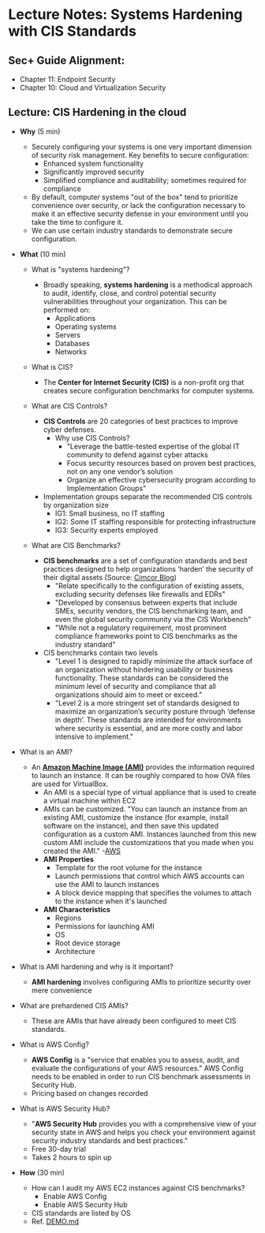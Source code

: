 # Lecture Notes: Systems Hardening with CIS Standards

## Sec+ Guide Alignment:

- Chapter 11: Endpoint Security
- Chapter 10: Cloud and Virtualization Security

## Lecture: CIS Hardening in the cloud

- **Why** (5 min)
  - Securely configuring your systems is one very important dimension of security risk management. Key benefits to secure configuration:
    - Enhanced system functionality
    - Significantly improved security
    - Simplified compliance and auditability; sometimes required for compliance
  - By default, computer systems "out of the box" tend to prioritize convenience over security, or lack the configuration necessary to make it an effective security defense in your environment until you take the time to configure it.
  - We can use certain industry standards to demonstrate secure configuration.

- **What** (10 min)
  - What is "systems hardening"?
    - Broadly speaking, **systems hardening** is a methodical approach to audit, identify, close, and control potential security vulnerabilities throughout your organization. This can be performed on:
      - Applications
      - Operating systems
      - Servers
      - Databases
      - Networks
  - What is CIS?
    - The **Center for Internet Security (CIS)** is a non-profit org that creates secure configuration benchmarks for computer systems.

  - What are CIS Controls?
    - **CIS Controls** are 20 categories of best practices to improve cyber defenses.
      - Why use CIS Controls?
        - "Leverage the battle-tested expertise of the global IT community to defend against cyber attacks
        - Focus security resources based on proven best practices, not on any one vendor’s solution
        - Organize an effective cybersecurity program according to Implementation Groups"
    - Implementation groups separate the recommended CIS controls by organization size
      - IG1: Small business, no IT staffing
      - IG2: Some IT staffing responsible for protecting infrastructure
      - IG3: Security experts employed

  - What are CIS Benchmarks?
    - **CIS benchmarks** are a set of configuration standards and best practices designed to help organizations ‘harden’ the security of their digital assets (Source: [Cimcor Blog](https://www.cimcor.com/blog/why-cis-benchmarks-are-critical-for-security-and-compliance))
      - "Relate specifically to the configuration of existing assets, excluding security defenses like firewalls and EDRs"
      - "Developed by consensus between experts that include SMEs, security vendors, the CIS benchmarking team, and even the global security community via the CIS Workbench"
      - "While not a regulatory requirement, most prominent compliance frameworks point to CIS benchmarks as the industry standard"
    - CIS benchmarks contain two levels
      - "Level 1 is designed to rapidly minimize the attack surface of an organization without hindering usability or business functionality. These standards can be considered the minimum level of security and compliance that all organizations should aim to meet or exceed."
      - "Level 2 is a more stringent set of standards designed to maximize an organization’s security posture through ‘defense in depth’. These standards are intended for environments where security is essential, and are more costly and labor intensive to implement."
- What is an AMI?
  - An [**Amazon Machine Image (AMI)**](https://docs.aws.amazon.com/AWSEC2/latest/UserGuide/AMIs.html) provides the information required to launch an instance. It can be roughly compared to how OVA files are used for VirtualBox.
    - An AMI is a special type of virtual appliance that is used to create a virtual machine within EC2
    - AMIs can be customized. "You can launch an instance from an existing AMI, customize the instance (for example, install software on the instance), and then save this updated configuration as a custom AMI. Instances launched from this new custom AMI include the customizations that you made when you created the AMI." -[AWS](https://docs.aws.amazon.com/AWSEC2/latest/UserGuide/AMIs.html#creating-an-ami)
    - **AMI Properties**
      - Template for the root volume for the instance
      - Launch permissions that control which AWS accounts can use the AMI to launch instances
      - A block device mapping that specifies the volumes to attach to the instance when it's launched
    - **AMI Characteristics**
      - Regions
      - Permissions for launching AMI
      - OS
      - Root device storage
      - Architecture

- What is AMI hardening and why is it important?
  - **AMI hardening** involves configuring AMIs to prioritize security over mere convenience
- What are prehardened CIS AMIs?
  - These are AMIs that have already been configured to meet CIS standards.

- What is AWS Config?
  - **AWS Config** is a "service that enables you to assess, audit, and evaluate the configurations of your AWS resources." AWS Config needs to be enabled in order to run CIS benchmark assessments in Security Hub.
  - Pricing based on changes recorded

- What is AWS Security Hub?
  - "**AWS Security Hub** provides you with a comprehensive view of your security state in AWS and helps you check your environment against security industry standards and best practices."
  - Free 30-day trial
  - Takes 2 hours to spin up

- **How** (30 min)
  - How can I audit my AWS EC2 instances against CIS benchmarks?
    - Enable AWS Config
    - Enable AWS Security Hub
  - CIS standards are listed by OS
  - Ref. [DEMO.md](DEMO.md)
